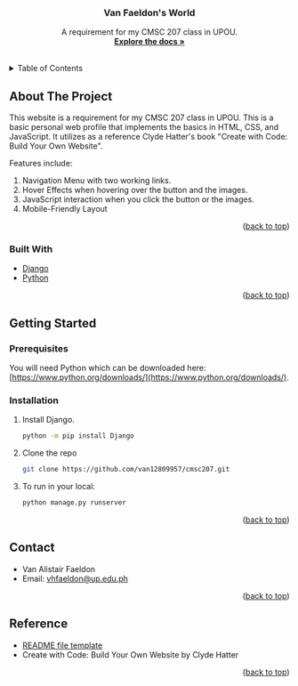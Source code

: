 <a id="readme-top"></a>
<br />
<h3 align="center">Van Faeldon's World</h3>
<p align="center">
  A requirement for my CMSC 207 class in UPOU.
  <br />
  <a href="https://github.com/van12809957/cmsc207"><strong>Explore the docs »</strong></a>
  <br />
  <br />
</p>


<details>
  <summary>Table of Contents</summary>
  <ol>
    <li>
      <a href="#about-the-project">About The Project</a>
      <ul>
        <li><a href="#built-with">Built With</a></li>
      </ul>
    </li>
    <li>
      <a href="#getting-started">Getting Started</a>
      <ul>
        <li><a href="#prerequisites">Prerequisites</a></li>
        <li><a href="#installation">Installation</a></li>
      </ul>
    </li>
    <li><a href="#contact">Contact</a></li>
  </ol>
</details>


## About The Project

This website is a requirement for my CMSC 207 class in UPOU. 
This is a basic personal web profile that implements the basics in HTML, CSS, and JavaScript. 
It utilizes as a reference Clyde Hatter's book "Create with Code: Build Your Own Website".

Features include:
1. Navigation Menu with two working links.
2. Hover Effects when hovering over the button and the images.
3. JavaScript interaction when you click the button or the images.
4. Mobile-Friendly Layout

<p align="right">(<a href="#readme-top">back to top</a>)</p>


### Built With

* [Django]
* [Python]

<p align="right">(<a href="#readme-top">back to top</a>)</p>


## Getting Started

### Prerequisites

You will need Python which can be downloaded here: [https://www.python.org/downloads/](https://www.python.org/downloads/).

### Installation

1. Install Django.
   ```sh
   python -m pip install Django
   ```
2. Clone the repo
   ```sh
   git clone https://github.com/van12809957/cmsc207.git
   ```
3. To run in your local:
   ```sh
   python manage.py runserver
   ```

<p align="right">(<a href="#readme-top">back to top</a>)</p>


## Contact
* Van Alistair Faeldon
* Email: vhfaeldon@up.edu.ph

<p align="right">(<a href="#readme-top">back to top</a>)</p>

## Reference
* [README file template]
* Create with Code: Build Your Own Website by Clyde Hatter

<p align="right">(<a href="#readme-top">back to top</a>)</p>


[Django]: https://www.djangoproject.com/
[Python]: https://www.python.org/
[README file template]: https://github.com/othneildrew/Best-README-Template/blob/main/BLANK_README.md
[CMSC207-repo]: https://github.com/van12809957/cmsc207